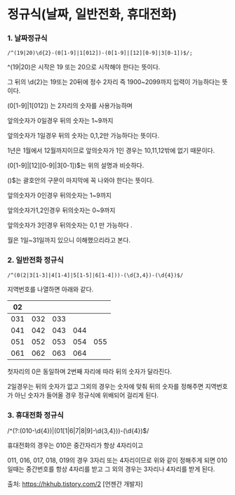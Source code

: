 # 정규식(날짜, 일반전화, 휴대전화)

### 1. 날짜정규식

```
/^(19|20)\d{2}-(0[1-9]|1[012])-(0[1-9]|[12][0-9]|3[0-1])$/;
```

^(19|20)은 시작은 19 또는 20으로 시작해야 한다는 뜻이다.

그 뒤의 \d{2}는 19또는 20뒤에 정수 2자리 즉 1900~2099까지 입력이 가능하다는 뜻이다.

(0[1-9]|1[012]) 는 2자리의 숫자를 사용가능하며 

앞의숫자가 0일경우 뒤의 숫자는 1~9까지

앞의숫자가 1일경우 뒤의 숫자는 0,1,2만 가능하다는 뜻이다.

1년은 1월에서 12월까지이므로 앞의숫자가 1인 경우는 10,11,12밖에 없기 때문이다.

(0[1-9]|[12][0-9]|3[0-1])$는 위의 설명과 비슷하다. 

()$는 괄호안의 구문이 마지막에 꼭 나와야 한다는 뜻이다.

앞의숫자가 0인경우 뒤의숫자는 1~9까지

앞의숫자가1,2인경우 뒤의숫자는 0~9까지

앞의숫자가 3인경우 뒤의숫자는 0,1 만 가능하다 .

월은 1일~31일까지 있으니 이해했으리라고 본다.



### 2. 일반전화 정규식

```
/^(0(2|3[1-3]|4[1-4]|5[1-5]|6[1-4]))-(\d{3,4})-(\d{4})$/
```

지역번호를 나열하면 아래와 같다.

| 02   |      |      |      |      |
| ---- | ---- | ---- | ---- | ---- |
| 031  | 032  | 033  |      |      |
| 041  | 042  | 043  | 044  |      |
| 051  | 052  | 053  | 054  | 055  |
| 061  | 062  | 063  | 064  |      |

첫자리의 0은 동일하며 2번째 자리에 따라 뒤의 숫자가 달라진다.

2일경우는 뒤의 숫자가 없고 그외의 경우는 숫자에 맞춰 뒤의 숫자를 정해주면 지역번호가 아닌 숫자가 들어올 경우 정규식에 위배되어 걸리게 된다.



### 3. 휴대전화 정규식

/^(?:(010-\d{4})|(01[1|6|7|8|9]-\d{3,4}))-(\d{4})$/

휴대전화의 경우는 010은 중간자리가 항상 4자리이고 

011, 016, 017, 018, 019의 경우 3자리 또는 4자리이므로 위와 같이 정해주게 되면 010일때는 중간번호를 항상 4자리를 받고 그 외의 경우는 3자리나 4자리를 받게 된다.

출처: https://hkhub.tistory.com/2 [언젠간 개발자]
